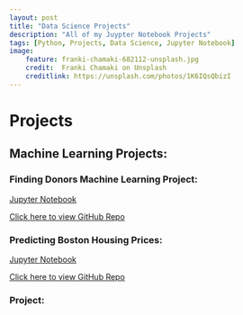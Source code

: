 ```yaml
---
layout: post
title: "Data Science Projects"
description: "All of my Juypter Notebook Projects"
tags: [Python, Projects, Data Science, Jupyter Notebook]
image:
    feature: franki-chamaki-682112-unsplash.jpg
    credit:  Franki Chamaki on Unsplash
    creditlink: https://unsplash.com/photos/1K6IQsQbizI
---
```


# Projects

## Machine Learning Projects:

### Finding Donors Machine Learning Project:
[Jupyter Notebook](/finding_donors.html)

[Click here to view GitHub Repo](https://github.com/kalibrahim/findingDonorsML)

### Predicting Boston Housing Prices:
[Jupyter Notebook](/)

[Click here to view GitHub Repo](https://github.com/kalibrahim/boston_housing)
### Project: 


